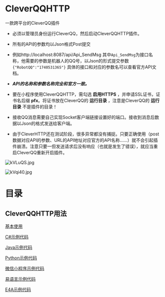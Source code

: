 # CleverQQHTTP
一款跨平台的CleverQQ插件


* 必须以管理员身份运行CleverQQ，然后启动CleverQQHTTP插件。

* 所有的API的参数均以Json格式Post提交

* 例如http://localhost:8087/api/Api_SendMsg 其中`Api_SendMsg`为接口名称，他需要的参数是机器人的QQ号，以Json的形式提交参数
`{"RobotQQ":"1740531365"}` 具体的接口和对应的参数名可以查看官方API文档。
* ***API的名称和参数名称完全和官方一致。***

* 要在小程序使用CleverQQHTTP，需勾选 **启用HTTPS** ，并申请SSL证书，证书名后缀 **pfx**。将证书放在CleverQQ的 **运行目录** ，注意是CleverQQ的 **运行目录** 不是插件的目录！

* 接收QQ消息需要自己实现Socket客户端链接设置好的端口。接收到消息后数据以Json的格式发送给客户端。

* 由于CleverHTTP还在测试阶段，很多异常都没有捕捉。只要正确使用（post数据对应API的参数、URL的API地址对应官方的API名称……）就不会引起插件崩溃。注意只要一但发送请求后没有响应（也就是发生了错误），就应当重启CleverQQ重新开启插件。


![kVLuQS.jpg](https://s2.ax1x.com/2019/01/24/kVLuQS.jpg)

![kVqi40.jpg](https://s2.ax1x.com/2019/01/24/kVqi40.jpg)


# 目录

## CleverQQHTTP用法

[基本使用](https://github.com/vaemc/CleverQQHTTP/wiki/%E5%9F%BA%E6%9C%AC%E4%BD%BF%E7%94%A8)

[C#示例代码](https://github.com/vaemc/CleverQQHTTP/wiki/C%23%E7%A4%BA%E4%BE%8B)

[Java示例代码](https://github.com/vaemc/CleverQQHTTP/wiki/Java%E7%A4%BA%E4%BE%8B)

[Python示例代码](https://github.com/vaemc/CleverQQHTTP/wiki/Python%E7%A4%BA%E4%BE%8B)

[微信小程序示例代码](https://github.com/vaemc/CleverQQHTTP/wiki/%E5%BE%AE%E4%BF%A1%E5%B0%8F%E7%A8%8B%E5%BA%8F%E7%A4%BA%E4%BE%8B)

[易语言示例代码](https://github.com/vaemc/CleverQQHTTP/wiki/%E6%98%93%E8%AF%AD%E8%A8%80%E7%A4%BA%E4%BE%8B)

[E4A示例代码](https://github.com/vaemc/CleverQQHTTP/wiki/E4A%E7%A4%BA%E4%BE%8B)
